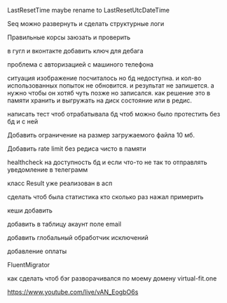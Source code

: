 ﻿
LastResetTime maybe rename to LastResetUtcDateTime

Seq можно развернуть и сделать структурные логи

Правильные корсы заюзать и проверить

в гугл и вконтакте добавить ключ для дебага

проблема с авторизацией с машиного телефона

ситуация изображение посчиталось но бд недоступна. и кол-во использованных попыток не обновится. и результат не запишется.
а нужно чтобы он хотяб чуть позже но записался.
как решение это в памяти хранить и выгружать на диск состояние или в редис.

написать тест чтоб отрабатывала бд
чтоб можно было протестить без бд и с ней

Добавить ограничение на размер загружаемого файла 10 мб.

Добавить rate limit без редиса чисто в памяти

healthcheck на доступность бд и если что-то не так то отправлять уведомление в телеграмм

класс Result уже реализован в асп

сделать чтоб была статистика кто сколько раз нажал примерить

кеши добавить

добавить  в таблицу акаунт поле email

добавить глобальный обработчик исключений

добавление оплаты

FluentMigrator

как сделать чтоб бэr разворачивался по моему домену virtual-fit.one

https://www.youtube.com/live/vAN_EogbO6s